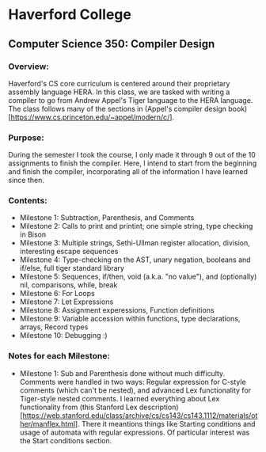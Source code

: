 # Haverford College 
## Computer Science 350: Compiler Design

### Overview:
Haverford's CS core curriculum is centered around their proprietary assembly language HERA. In this class, we are tasked with writing a compiler to go from Andrew Appel's Tiger language to the HERA language. The class follows many of the sections in (Appel's compiler design book)[https://www.cs.princeton.edu/~appel/modern/c/]. 

### Purpose:
During the semester I took the course, I only made it through 9 out of the 10 assignments to finish the compiler. Here, I intend to start from the beginning and finish the compiler, incorporating all of the information I have learned since then. 

### Contents:
- Milestone 1: Subtraction, Parenthesis, and Comments
- Milestone 2: Calls to print and printint; one simple string, type checking in Bison
- Milestone 3: Multiple strings, Sethi-Ullman register allocation, division, interesting escape sequences
- Milestone 4: Type-checking on the AST, unary negation, booleans and if/else, full tiger standard library
- Milestone 5: Sequences, if/then, void (a.k.a. "no value"), and (optionally) nil, comparisons, while, break
- Milestone 6: For Loops
- Milestone 7: Let Expressions
- Milestone 8: Assignment experessions, Function definitions
- Milestone 9: Variable accession within functions, type declarations, arrays, Record types
- Milestone 10: Debugging :)

### Notes for each Milestone:
- Milestone 1: Sub and Parenthesis done without much difficulty. Comments were handled in two ways: Regular expression for C-style comments (which can't be nested), and advanced Lex functionality for Tiger-style nested comments. I learned everything about Lex functionality from (this Stanford Lex description)[https://web.stanford.edu/class/archive/cs/cs143/cs143.1112/materials/other/manflex.html]. There it meantions things like Starting conditions and usage of automata with regular expressions. Of particular interest was the Start conditions section.  
